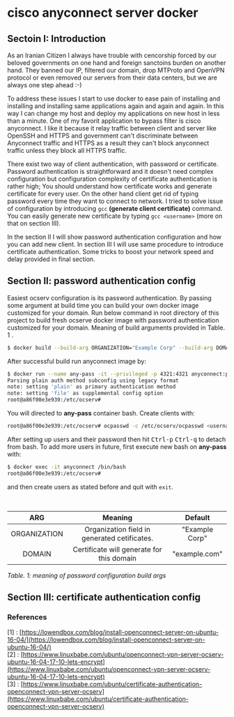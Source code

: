 # cisco anyconnect server docker

## Sectoin I: Introduction

As an Iranian Citizen I always have trouble with cencorship forced by our beloved governments on one hand and foreign sanctoins burden on another hand. They banned our IP, filtered our domain, drop MTProto and OpenVPN protocol or even removed our servers from their data centers, but we are always one step ahead :-)

To address these issues I start to use docker to ease pain of installing and installing and installing same applications again and again and again. In this way I can change my host and deploy my applications on new host in less than a minute. One of my favorit application to bypass filter is cisco anyconnect. I like it because it relay traffic between client and server like OpenSSH and HTTPS and government can't discriminate between Anyconnect traffic and HTTPS as a result they can't block anyconnect traffic unless they block all HTTPS traffic.

There exist two way of client authentication, with password or certificate. Password authentication is straightforward and it doesn't need complex configuration but configuration complexity of certificate authentication is rather high; You should understand how certificate works and generate certificate for every user. On the other hand client get rid of typing password every time they want to connect to network. I tried to solve issue of configuration by introducing `gcc` **(generate client certificate)** command.  You can easily generate new certificate by typing `gcc <username>` (more on that on section III).

In the section II I will show password authentication configuration and how you can add new client. In section III I will use same procedure to introduce certificate authentication. Some tricks to boost your network speed and delay provided in final section.

## Section II: password authentication config
Easiest ocserv configuration is its password authentication. By passing some argument at build time you can build your own docker image customized for your domain. Run below command in root directory of this project to build fresh ocserve docker image with password authentication customized for your domain. Meaning of build arguments provided in Table. 1 .

```bash
$ docker build --build-arg ORGANIZATION="Example Corp" --build-arg DOMAIN=example.com -t anyconnect:password ./password/
```

After successful build run anyconnect image by:

```bash
$ docker run --name any-pass -it --privileged -p 4321:4321 anyconnect:password
Parsing plain auth method subconfig using legacy format
note: setting 'plain' as primary authentication method
note: setting 'file' as supplemental config option
root@a86f00e3e939:/etc/ocserv#
``` 

You will directed to **any-pass** container bash. Create clients with:

```bash
root@a86f00e3e939:/etc/ocserv# ocpasswd -c /etc/ocserv/ocpasswd <username>
```

After setting up users and their password then hit <kbd>Ctrl-p</kbd> <kbd>Ctrl-q</kbd> to detach from bash. To add more users in future, first execute new bash on **any-pass** with:

```bash
$ docker exec -it anyconnect /bin/bash
root@a86f00e3e939:/etc/ocserv#
```

and then create users as stated before and quit with `exit`.

<br>

|      ARG     |                    Meaning                   |     Default    |
|:------------:|:--------------------------------------------:|:--------------:|
| ORGANIZATION | Organization field in generated cetificates. | "Example Corp" |
|    DOMAIN    |  Certificate will generate for this domain   | "example.com"  |

*Table. 1: meaning of password configuration build args*

## Section III: certificate authentication config

### References

[1] : [https://lowendbox.com/blog/install-openconnect-server-on-ubuntu-16-04/](https://lowendbox.com/blog/install-openconnect-server-on-ubuntu-16-04/)<br/>
[2] : [https://www.linuxbabe.com/ubuntu/openconnect-vpn-server-ocserv-ubuntu-16-04-17-10-lets-encrypt](https://www.linuxbabe.com/ubuntu/openconnect-vpn-server-ocserv-ubuntu-16-04-17-10-lets-encrypt)<br/>
[3] : [https://www.linuxbabe.com/ubuntu/certificate-authentication-openconnect-vpn-server-ocserv](https://www.linuxbabe.com/ubuntu/certificate-authentication-openconnect-vpn-server-ocserv)
